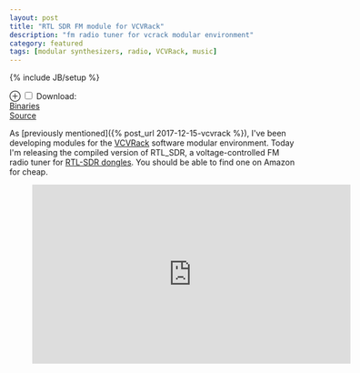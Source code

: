 ```yaml
---
layout: post
title: "RTL SDR FM module for VCVRack"
description: "fm radio tuner for vcrack modular environment"
category: featured
tags: [modular synthesizers, radio, VCVRack, music]
---
```

{% include JB/setup %}
<p><label for="mn-pages" class="margin-toggle">⊕</label>
<input type="checkbox" id="mn-pages" class="margin-toggle">
<span class="marginnote">
Download:<br>
<a href="https://vcvrack.com/plugins.html#SDR">Binaries</a>
<br>
<a href="https://github.com/WIZARDISHUNGRY/vcvrack-rtlsdr">Source</a>
</span></p>

As [previously mentioned]({% post_url 2017-12-15-vcvrack %}), I've been developing modules for the [VCVRack](https://vcvrack.com) software modular environment.
Today I'm releasing the compiled version of RTL_SDR, a voltage-controlled FM radio
tuner for [RTL-SDR dongles](https://rtlsdr.org). You should be able to find one on Amazon for cheap.

<p>
<figure class="iframe-wrapper">
  <iframe width="560" height="315" src="https://www.youtube.com/embed/TGQdgvlga-Q" frameborder="0" allow="autoplay; encrypted-media" allowfullscreen></iframe>
</figure>
</p>
